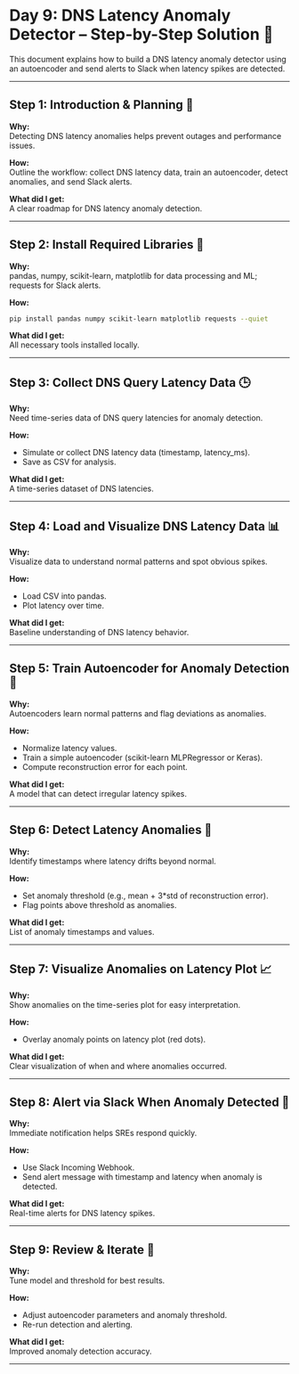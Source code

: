 # Day 9: DNS Latency Anomaly Detector – Step-by-Step Solution 🚦

This document explains how to build a DNS latency anomaly detector using an autoencoder and send alerts to Slack when latency spikes are detected.

---

## Step 1: Introduction & Planning 📝
**Why:**  
Detecting DNS latency anomalies helps prevent outages and performance issues.

**How:**  
Outline the workflow: collect DNS latency data, train an autoencoder, detect anomalies, and send Slack alerts.

**What did I get:**  
A clear roadmap for DNS latency anomaly detection.

---

## Step 2: Install Required Libraries 🧩
**Why:**  
pandas, numpy, scikit-learn, matplotlib for data processing and ML; requests for Slack alerts.

**How:**  
```sh
pip install pandas numpy scikit-learn matplotlib requests --quiet
```

**What did I get:**  
All necessary tools installed locally.

---

## Step 3: Collect DNS Query Latency Data 🕒
**Why:**  
Need time-series data of DNS query latencies for anomaly detection.

**How:**  
- Simulate or collect DNS latency data (timestamp, latency_ms).
- Save as CSV for analysis.

**What did I get:**  
A time-series dataset of DNS latencies.

---

## Step 4: Load and Visualize DNS Latency Data 📊
**Why:**  
Visualize data to understand normal patterns and spot obvious spikes.

**How:**  
- Load CSV into pandas.
- Plot latency over time.

**What did I get:**  
Baseline understanding of DNS latency behavior.

---

## Step 5: Train Autoencoder for Anomaly Detection 🤖
**Why:**  
Autoencoders learn normal patterns and flag deviations as anomalies.

**How:**  
- Normalize latency values.
- Train a simple autoencoder (scikit-learn MLPRegressor or Keras).
- Compute reconstruction error for each point.

**What did I get:**  
A model that can detect irregular latency spikes.

---

## Step 6: Detect Latency Anomalies 🚨
**Why:**  
Identify timestamps where latency drifts beyond normal.

**How:**  
- Set anomaly threshold (e.g., mean + 3*std of reconstruction error).
- Flag points above threshold as anomalies.

**What did I get:**  
List of anomaly timestamps and values.

---
## Step 7: Visualize Anomalies on Latency Plot 📈
**Why:**  
Show anomalies on the time-series plot for easy interpretation.

**How:**  
- Overlay anomaly points on latency plot (red dots).

**What did I get:**  
Clear visualization of when and where anomalies occurred.

---

## Step 8: Alert via Slack When Anomaly Detected 💬
**Why:**  
Immediate notification helps SREs respond quickly.

**How:**  
- Use Slack Incoming Webhook.
- Send alert message with timestamp and latency when anomaly is detected.

**What did I get:**  
Real-time alerts for DNS latency spikes.

---

## Step 9: Review & Iterate 🔄
**Why:**  
Tune model and threshold for best results.

**How:**  
- Adjust autoencoder parameters and anomaly threshold.
- Re-run detection and alerting.

**What did I get:**  
Improved anomaly detection accuracy.

---
